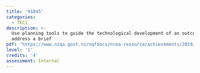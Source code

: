 ```yaml
---
title: '91045'
categories:
  - TEC1
description: >-
  Use planning tools to guide the technological development of an outcome to
  address a brief
pdf: 'https://www.nzqa.govt.nz/nqfdocs/ncea-resource/achievements/2019/as91045.pdf'
level: '1'
credits: '4'
assessment: Internal
---
```



